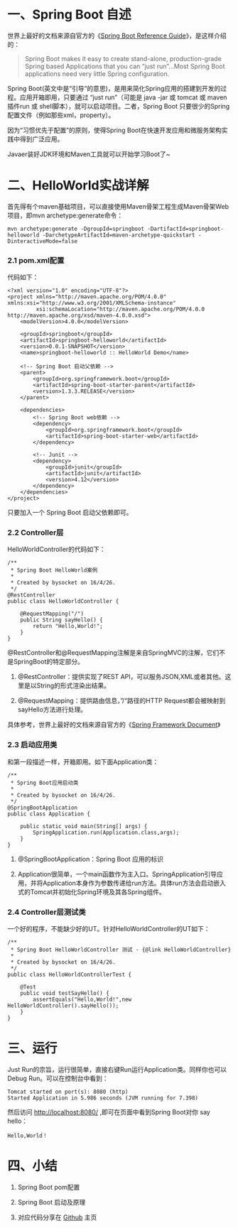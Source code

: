 # 一、Spring Boot 自述

世界上最好的文档来源自官方的《[Spring Boot Reference Guide](https://g.halouworld.com:5555/url?sa=t&rct=j&q=&esrc=s&source=web&cd=2&ved=0ahUKEwirptX0jqrMAhVFmZQKHTBIDIcQFggqMAE&url=http%3a%2f%2fdocs.spring.io%2fspring-boot%2fdocs%2fcurrent%2freference%2fhtmlsingle%2f&usg=AFQjCNF-iUAjNLcDaGoKyG7R7g50nY1zfA)》，是这样介绍的：

> Spring Boot makes it easy to create stand-alone, production-grade Spring based Applications that you can “just run”…Most Spring Boot applications need very little Spring configuration.

Spring Boot(英文中是“引导”的意思)，是用来简化Spring应用的搭建到开发的过程。应用开箱即用，只要通过 “just run”（可能是 java -jar 或 tomcat 或 maven插件run 或 shell脚本），就可以启动项目。二者，Spring Boot 只要很少的Spring配置文件（例如那些xml，property）。

因为“习惯优先于配置”的原则，使得Spring Boot在快速开发应用和微服务架构实践中得到广泛应用。

 

Javaer装好JDK环境和Maven工具就可以开始学习Boot了~

# 二、HelloWorld实战详解

首先得有个maven基础项目，可以直接使用Maven骨架工程生成Maven骨架Web项目，即mvn archetype:generate命令：

```
mvn archetype:generate -DgroupId=springboot -DartifactId=springboot-helloworld -DarchetypeArtifactId=maven-archetype-quickstart -DinteractiveMode=false
```

### 2.1  pom.xml配置

代码如下：

```
<?xml version="1.0" encoding="UTF-8"?>
<project xmlns="http://maven.apache.org/POM/4.0.0" xmlns:xsi="http://www.w3.org/2001/XMLSchema-instance"
         xsi:schemaLocation="http://maven.apache.org/POM/4.0.0 http://maven.apache.org/xsd/maven-4.0.0.xsd">
    <modelVersion>4.0.0</modelVersion>

    <groupId>springboot</groupId>
    <artifactId>springboot-helloworld</artifactId>
    <version>0.0.1-SNAPSHOT</version>
    <name>springboot-helloworld :: HelloWorld Demo</name>

    <!-- Spring Boot 启动父依赖 -->
    <parent>
        <groupId>org.springframework.boot</groupId>
        <artifactId>spring-boot-starter-parent</artifactId>
        <version>1.3.3.RELEASE</version>
    </parent>

    <dependencies>
        <!-- Spring Boot web依赖 -->
        <dependency>
            <groupId>org.springframework.boot</groupId>
            <artifactId>spring-boot-starter-web</artifactId>
        </dependency>

        <!-- Junit -->
        <dependency>
            <groupId>junit</groupId>
            <artifactId>junit</artifactId>
            <version>4.12</version>
        </dependency>
    </dependencies>
</project>
```

只要加入一个 Spring Boot 启动父依赖即可。

 

### 2.2 Controller层

HelloWorldController的代码如下：

```
/**
 * Spring Boot HelloWorld案例
 *
 * Created by bysocket on 16/4/26.
 */
@RestController
public class HelloWorldController {

    @RequestMapping("/")
    public String sayHello() {
        return "Hello,World!";
    }
}
```

@RestController和@RequestMapping注解是来自SpringMVC的注解，它们不是SpringBoot的特定部分。

1. @RestController：提供实现了REST API，可以服务JSON,XML或者其他。这里是以String的形式渲染出结果。

   

2. @RequestMapping：提供路由信息，”/“路径的HTTP Request都会被映射到sayHello方法进行处理。

具体参考，世界上最好的文档来源自官方的《[Spring Framework Document](http://docs.spring.io/spring/docs/current/spring-framework-reference/htmlsingle/)》

### 2.3 启动应用类

和第一段描述一样，开箱即用。如下面Application类：

```
/**
 * Spring Boot应用启动类
 *
 * Created by bysocket on 16/4/26.
 */
@SpringBootApplication
public class Application {

    public static void main(String[] args) {
        SpringApplication.run(Application.class,args);
    }
}
```

1. @SpringBootApplication：Spring Boot 应用的标识

   

2. Application很简单，一个main函数作为主入口。SpringApplication引导应用，并将Application本身作为参数传递给run方法。具体run方法会启动嵌入式的Tomcat并初始化Spring环境及其各Spring组件。

 

### 2.4 Controller层测试类

一个好的程序，不能缺少好的UT。针对HelloWorldController的UT如下：

```
/**
 * Spring Boot HelloWorldController 测试 - {@link HelloWorldController}
 *
 * Created by bysocket on 16/4/26.
 */
public class HelloWorldControllerTest {

    @Test
    public void testSayHello() {
        assertEquals("Hello,World!",new HelloWorldController().sayHello());
    }
}
```

 

# 三、运行

Just Run的宗旨，运行很简单，直接右键Run运行Application类。同样你也可以Debug Run。可以在控制台中看到：

```
Tomcat started on port(s): 8080 (http)
Started Application in 5.986 seconds (JVM running for 7.398)
```

然后访问 <http://localhost:8080/> ,即可在页面中看到Spring Boot对你 say hello：

```
Hello,World！
```

 

# 四、小结

1. Spring Boot pom配置

   

2. Spring Boot 启动及原理

3. 对应代码分享在 [Github](https://github.com/JeffLi1993/springdream/tree/master/springboot) 主页